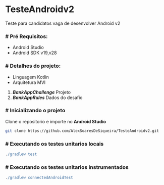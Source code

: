 # TesteAndroidv2
Teste para candidatos vaga de desenvolver Android v2

### # Pré Requisitos:
- Android Studio
- Android SDK v19,v28


### # Detalhes do projeto:
- Linguagem Kotlin
- Arquitetura MVI

1. ***BankAppChallenge*** Projeto
2. ***BankAppRules*** Dados do desafio


### # Inicializando o projeto
Clone o repositorio e importe no **Android Studio**
```bash
git clone https://github.com/AlexSoaresDeSiqueira/TesteAndroidv2.git
```

### # Executando os testes unitarios locais
```gradle
./gradlew test
```

### # Executando os testes unitarios instrumentados
```gradle
./gradlew connectedAndroidTest
```
